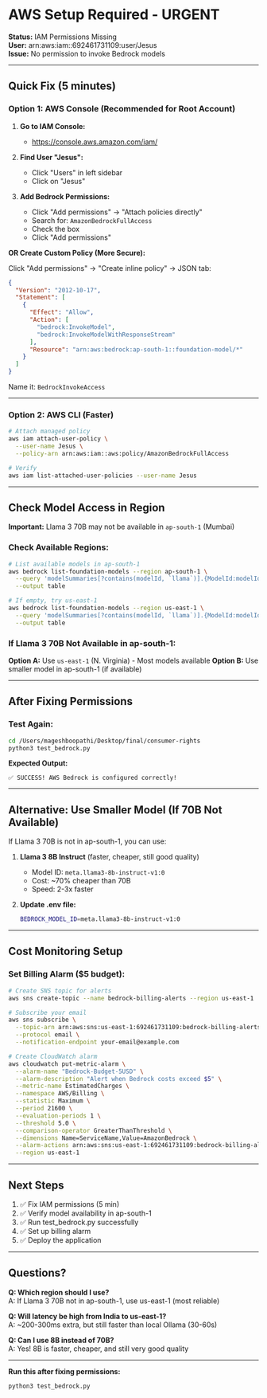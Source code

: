 # AWS Setup Required - URGENT

**Status:** IAM Permissions Missing  
**User:** arn:aws:iam::692461731109:user/Jesus  
**Issue:** No permission to invoke Bedrock models

---

## Quick Fix (5 minutes)

### Option 1: AWS Console (Recommended for Root Account)

1. **Go to IAM Console:**
   - https://console.aws.amazon.com/iam/

2. **Find User "Jesus":**
   - Click "Users" in left sidebar
   - Click on "Jesus"

3. **Add Bedrock Permissions:**
   - Click "Add permissions" → "Attach policies directly"
   - Search for: `AmazonBedrockFullAccess`
   - Check the box
   - Click "Add permissions"

**OR Create Custom Policy (More Secure):**

Click "Add permissions" → "Create inline policy" → JSON tab:

```json
{
  "Version": "2012-10-17",
  "Statement": [
    {
      "Effect": "Allow",
      "Action": [
        "bedrock:InvokeModel",
        "bedrock:InvokeModelWithResponseStream"
      ],
      "Resource": "arn:aws:bedrock:ap-south-1::foundation-model/*"
    }
  ]
}
```

Name it: `BedrockInvokeAccess`

---

### Option 2: AWS CLI (Faster)

```bash
# Attach managed policy
aws iam attach-user-policy \
  --user-name Jesus \
  --policy-arn arn:aws:iam::aws:policy/AmazonBedrockFullAccess

# Verify
aws iam list-attached-user-policies --user-name Jesus
```

---

## Check Model Access in Region

**Important:** Llama 3 70B may not be available in `ap-south-1` (Mumbai)

### Check Available Regions:

```bash
# List available models in ap-south-1
aws bedrock list-foundation-models --region ap-south-1 \
  --query 'modelSummaries[?contains(modelId, `llama`)].{ModelId:modelId, Name:modelName}' \
  --output table

# If empty, try us-east-1
aws bedrock list-foundation-models --region us-east-1 \
  --query 'modelSummaries[?contains(modelId, `llama`)].{ModelId:modelId, Name:modelName}' \
  --output table
```

### If Llama 3 70B Not Available in ap-south-1:

**Option A:** Use `us-east-1` (N. Virginia) - Most models available
**Option B:** Use smaller model in ap-south-1 (if available)

---

## After Fixing Permissions

### Test Again:

```bash
cd /Users/mageshboopathi/Desktop/final/consumer-rights
python3 test_bedrock.py
```

**Expected Output:**
```
✅ SUCCESS! AWS Bedrock is configured correctly!
```

---

## Alternative: Use Smaller Model (If 70B Not Available)

If Llama 3 70B is not in ap-south-1, you can use:

1. **Llama 3 8B Instruct** (faster, cheaper, still good quality)
   - Model ID: `meta.llama3-8b-instruct-v1:0`
   - Cost: ~70% cheaper than 70B
   - Speed: 2-3x faster

2. **Update .env file:**
   ```bash
   BEDROCK_MODEL_ID=meta.llama3-8b-instruct-v1:0
   ```

---

## Cost Monitoring Setup

### Set Billing Alarm ($5 budget):

```bash
# Create SNS topic for alerts
aws sns create-topic --name bedrock-billing-alerts --region us-east-1

# Subscribe your email
aws sns subscribe \
  --topic-arn arn:aws:sns:us-east-1:692461731109:bedrock-billing-alerts \
  --protocol email \
  --notification-endpoint your-email@example.com

# Create CloudWatch alarm
aws cloudwatch put-metric-alarm \
  --alarm-name "Bedrock-Budget-5USD" \
  --alarm-description "Alert when Bedrock costs exceed $5" \
  --metric-name EstimatedCharges \
  --namespace AWS/Billing \
  --statistic Maximum \
  --period 21600 \
  --evaluation-periods 1 \
  --threshold 5.0 \
  --comparison-operator GreaterThanThreshold \
  --dimensions Name=ServiceName,Value=AmazonBedrock \
  --alarm-actions arn:aws:sns:us-east-1:692461731109:bedrock-billing-alerts \
  --region us-east-1
```

---

## Next Steps

1. ✅ Fix IAM permissions (5 min)
2. ✅ Verify model availability in ap-south-1
3. ✅ Run test_bedrock.py successfully
4. ✅ Set up billing alarm
5. ✅ Deploy the application

---

## Questions?

**Q: Which region should I use?**  
A: If Llama 3 70B not in ap-south-1, use us-east-1 (most reliable)

**Q: Will latency be high from India to us-east-1?**  
A: ~200-300ms extra, but still faster than local Ollama (30-60s)

**Q: Can I use 8B instead of 70B?**  
A: Yes! 8B is faster, cheaper, and still very good quality

---

**Run this after fixing permissions:**
```bash
python3 test_bedrock.py
```
